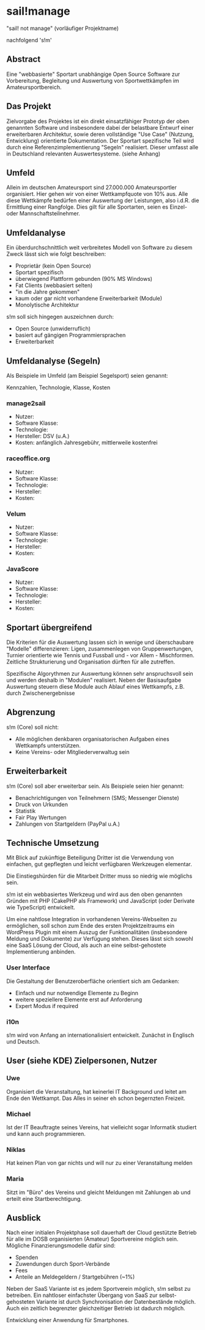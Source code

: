 # sail!manage

"sail! not manage" (vorläufiger Projektname)

nachfolgend 's!m'


## Abstract

Eine "webbasierte" Sportart unabhängige Open Source Software zur Vorbereitung, Begleitung und Auswertung von Sportwettkämpfen im Amateursportbereich.


## Das Projekt

Zielvorgabe des Projektes ist ein direkt einsatzfähiger Prototyp der oben genannten Software und insbesondere dabei der belastbare Entwurf einer erweiterbaren Architektur, sowie deren vollständige "Use Case" (Nutzung, Entwicklung) orientierte Dokumentation. Der Sportart spezifische Teil wird durch eine Referenzimplementierung "Segeln" realisiert. Dieser umfasst alle in Deutschland relevanten Auswertesysteme. (siehe Anhang)


## Umfeld

Allein im deutschen Amateursport sind 27.000.000 Amateursportler organisiert. Hier gehen wir von einer Wettkampfquote von 10% aus. Alle diese Wettkämpfe bedürfen einer Auswertung der Leistungen, also i.d.R. die Ermittlung einer Rangfolge. Dies gilt für alle Sportarten, seien es Einzel- oder Mannschaftsteilnehmer.


## Umfeldanalyse

Ein überdurchschnittlich weit verbreitetes Modell von Software zu diesem Zweck lässt sich wie folgt beschreiben:

* Proprietär (kein Open Source)
* Sportart spezifisch
* überwiegend Plattform gebunden (90% MS Windows)
* Fat Clients (webbasiert selten)
* "in die Jahre gekommen"
* kaum oder gar nicht vorhandene Erweiterbarkeit (Module)
* Monolytische Architektur

s!m soll sich hingegen auszeichnen durch:

* Open Source (unwiderruflich)
* basiert auf gängigen Programmiersprachen
* Erweiterbarkeit


## Umfeldanalyse (Segeln)

Als Beispiele im Umfeld (am Beispiel Segelsport) seien genannt:

Kennzahlen, Technologie, Klasse, Kosten

### manage2sail

* Nutzer:
* Software Klasse:
* Technologie:
* Hersteller: DSV (u.A.)
* Kosten: anfänglich Jahresgebühr, mittlerweile kostenfrei

### raceoffice.org

* Nutzer:
* Software Klasse:
* Technologie:
* Hersteller:
* Kosten:

### Velum

* Nutzer:
* Software Klasse:
* Technologie:
* Hersteller:
* Kosten:

### JavaScore

* Nutzer:
* Software Klasse:
* Technologie:
* Hersteller:
* Kosten:


## Sportart übergreifend

Die Kriterien für die Auswertung lassen sich in wenige und überschaubare "Modelle" differenzieren: Ligen, zusammenlegen von Gruppenwertungen, Turnier orientierte wie Tennis und Fussball und - vor Allem - Mischformen. Zeitliche Strukturierung und Organisation dürften für alle zutreffen.

Spezifische Algorythmen zur Auswertung können sehr anspruchsvoll sein und werden deshalb in "Modulen" realisiert. Neben der Basisaufgabe Auswertung steuern diese Module auch Ablauf eines Wettkampfs, z.B. durch Zwischenergebnisse

## Abgrenzung

s!m (Core) soll nicht:

* Alle möglichen denkbaren organisatorischen Aufgaben eines Wettkampfs unterstützen.
* Keine Vereins- oder Mitgliederverwaltug sein

## Erweiterbarkeit

s!m (Core) soll aber erweiterbar sein. Als Beispiele seien hier genannt:

* Benachrichtigungen von Teilnehmern (SMS; Messenger Dienste)
* Druck von Urkunden
* Statistik
* Fair Play Wertungen
* Zahlungen von Startgeldern (PayPal u.A.)


## Technische Umsetzung

Mit Blick auf zukünftige Beteiligung Dritter ist die Verwendung von einfachen, gut gepflegten und leicht verfügbaren Werkzeugen elementar.

Die Einstiegshürden für die Mitarbeit Dritter muss so niedrig wie möglichs sein.

s!m ist ein webbasiertes Werkzeug und wird aus den oben genannten Gründen mit PHP (CakePHP als Framework) und JavaScript (oder Derivate wie TypeScript) entwickelt.

Um eine nahtlose Integration in vorhandenen Vereins-Webseiten zu ermöglichen, soll schon zum Ende des ersten Projektzeitraums ein WordPress Plugin mit einem Auszug der Funktionalitäten (insbesondere Meldung und Dokumente) zur Verfügung stehen. Dieses lässt sich sowohl eine SaaS Lösung der Cloud, als auch an eine selbst-gehostete Implementierung anbinden.


### User Interface

Die Gestaltung der Benutzeroberfläche orientiert sich am Gedanken:

* Einfach und nur notwendige Elemente zu Beginn
* weitere speziellere Elemente erst auf Anforderung
* Expert Modus if required


### i10n

s!m wird von Anfang an internationalisiert entwickelt. Zunächst in Englisch und Deutsch.


## User (siehe KDE) Zielpersonen, Nutzer

### Uwe

Organisiert die Veranstaltung, hat keinerlei IT Background und leitet am Ende den Wettkampt. Das Alles in seiner eh schon begernzten Freizeit.

### Michael

Ist der IT Beauftragte seines Vereins, hat vielleicht sogar Informatik studiert und kann auch programmieren.

### Niklas

Hat keinen Plan von gar nichts und will nur zu einer Veranstaltung melden

### Maria

Sitzt im "Büro" des Vereins und gleicht Meldungen mit Zahlungen ab und erteilt eine Startberechtigung.

## Ausblick

Nach einer initialen Projektphase soll dauerhaft der Cloud gestützte Betrieb für alle im DOSB organisierten (Amateur) Sportvereine möglich sein. Mögliche Finanzierungsmodelle dafür sind:

* Spenden
* Zuwendungen durch Sport-Verbände
* Fees
* Anteile an Meldegeldern / Startgebühren (~1%)

Neben der SaaS Variante ist es jedem Sportverein möglich, s!m selbst zu betreiben. Ein nahtloser einfachster Übergang von SaaS zur selbst-gehosteten Variante ist durch Synchronisation der Datenbestände möglich. Auch ein zeitlich begrenzter gleichzeitiger Betrieb ist dadurch möglich.

Entwicklung einer Anwendung für Smartphones.

